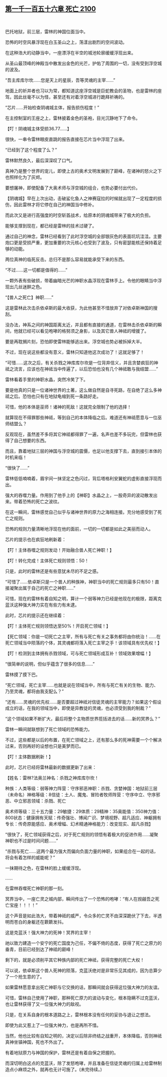 ## [第一千一百五十六章 死亡 2100](https://www.xxbiquge.com/11_11222/9063361.html)
﻿

  巴托地狱，前三层，雷林的神国位面当中。

  恐怖的时空风暴浮现在白玉圣山之上，荡漾出剧烈的空间波动。

  在这种浩大的动静当中，一座漂浮在半空的城池轮廓缓缓浮现出来。

  从圣山最顶峰的神殿当中散发出金色的光芒，护佑了周围的一切，没有受到浮空城的波及。

  “吾主库库尔坎……您是天上的星辰，吾等灵魂的主宰……”

  地面上的祈并者也习以为常，都知道这座浮空城是巨蛇教会的圣物，也是雷林的座驾，因此丝毫不以为怪，甚至还有对着浮空城进行跪拜祈祷的。

  “芯片……开始检查阴魂城主体，报告损伤程度！”

  在主控制室的王座之上，雷林披着金色的圣袍，目光沉静地下了命令。

  【叮！阴魂城主体受损36.77……】

  很快，一串令雷林眼皮直跳的报告直接在芯片当中浮现了出来。

  “已经到了这个程度了么？”

  雷林默然良久，最后深深叹了口气。

  真神乃是整个世界的宠儿，即使上古的奥术文明发展到了巅峰，在诸神的怒火之下也照样化为了灰烬。

  要想屠神，即使配备了大奥术师与浮空城的组合，也势必要付出代价。

  【阴魂城】早在上次出动，击破鲨化鱼人之神赛寇拉的时候就出现了一定程度的损伤，因此雷林才将它停在自己的神国当中修补。

  而此次又是进行高强度的时空斩首战术，给原本的阴魂城带来了极大的负担。

  能够支撑到现在，都已经是雷林的技术过硬了。

  通过自己的神念，雷林已经看到了此时浮空城的全部银灰色的表面坑坑洼洼。主要炮口更是受损严重，更加重要的次元核心也受到了波及，只有密瑟能核还保持着足够的动能。

  两位真神的临死反击。总归不是那么容易就能承受下来的东西。

  “不过……这一切都是值得的……”

  一颗外表有些破损，带着幽暗光芒的神职水晶浮现在雷林手上。令他的眼睛当中浮现出几丝迷醉之色。

  “【兽人之死亡】神职……”

  这是雷林此次击杀依卓斯的最大收获，为此他甚至不惜放弃了对依卓斯神国的搜刮。

  没办法，神系之间的神国距离太近，并且都有直接的通道，在雷林击杀依卓斯的瞬间，他就已经可以看见咆哮的格努须之身影，以及其它兽人神祗的增援了。

  要是再耽搁片刻，恐怕即使雷林能够逃出来。浮空城也势必被拆掉大半。

  不过，现在说这些都没有意义，雷林只知道他这次成功了！这就足够了！

  “可惜……这次之后，有关杀戮之神库库尔坎是一位背弃信义，并且贪婪疯狂的神祗之流言，应该也在神祗当中传遍了，以后恐怕也没有几个神祗敢与我结盟……”

  雷林看着手里的神职水晶，突然冷笑了下。

  要是他真的只是一位诸神世界的土著，这么做自然是自寻死路，在自绝了这么多神祗之后。恐怕也只有在地狱龟缩到死一条路好走。

  可惜，他的本体是巫师！诸神的死敌！这就完全限制了他的选择！

  就算现在不得罪那些神祗，等到自己的本体降临之后。难道还有神祗愿意与一位巫师结盟么？

  反观现在，虽然差不多将其它神祗都得罪了一遍，名声也差不多玩完，但雷林也获得了自己想要的东西。

  而且，靠着地狱三层的神国与浮空城的震慑，也足以他支撑下去，直到接引本体的时机来临！

  “很快了……”

  雷林低低喃喃着，眉宇间一抹坚定之色闪过，背后塔格利安翼蛇的虚影直接浮现而出。

  强大的吞噬力量。作用到了他手上的【神职】水晶之上，一股奇异的波动散发出来。带着恐怖的死亡之波纹。

  在这一瞬间，雷林感觉自己似乎与诸神世界的原力之海相连接。充分地感受到了死亡之规则。

  恐怖的规则力量清晰地浮现在他的面前，一切的一切都是如此之美丽而动人。

  芯片的提示也在疯狂地刷新着：

  【叮！主体吞噬之规则发动！开始融合兽人死亡神职！】

  【叮！转化完成！主体死亡规则领悟：50！

  只是，此时的雷林还是有些意犹未尽的不足之感。

  “可惜了……依卓斯只是一个兽人的种族神，神职当中的死亡规则最多只有50！直接凝聚出属于自己的死亡之神职……”

  可惜，现在的雷林有着自知之明，算计一个弱等神力已经是他现在的极限，距离克蓝沃这种强大神力实在有些力有未逮。

  此时，芯片的提示还在继续着：

  【叮！主体死亡规则领悟达至50%！开启死亡领域！】

  【死亡领域：你是一切死亡之主宰，所有与死亡有关之事务都将由你统治！……在死亡领域当中陨落的个体，其灵魂都将落入死亡主宰之手！该领域具有优先权！】

  【叮！检测到主体拥有杀戮领域，可与死亡领域形成互补！领域效果增幅！】

  “很简单的说明，但似乎蕴含了很多的信息……”

  雷林摸了摸下巴。

  “死亡领域，死亡主宰……也就是说在领域当中，所有与死亡有关的生物、能力、乃至灵魂，都将由我支配么？”

  “还有……灵魂的优先权……是否要超过神祗对信徒灵魂的主宰能力？如果这个假设成立的话，在我的领域当中，即使是异教徒的灵魂，也必须受到我的制裁？”

  “这个领域如果不断扩大，最后将整个主物质世界揽括进去的话……新的冥界么？”

  雷林一瞬间就联想到了死亡领域的恐怖能力。

  不过，这些都是以后的布置，在死亡领域之上，还有那么多的死神需要一个个解决过来，否则再好的设想也只是美梦而已。

  【叮！主体数据刷新！】

  此时，芯片已经将雷林最新的数据更新了出来：

  【姓名：雷林?法奥兰神名：杀戮之神库库尔坎！

  种族：人类等级：弱等神力阵营：守序邪恶神职：杀戮、贪婪神国：地狱前三层（未命名）神格等级：8信徒：土人、魔鬼、冒险者牧师阵营：守序中立、守序邪恶、中立邪恶领域：杀戮、死亡

  奥术师等级：三十五力量：29敏捷：29体质：29精神：35奥能值：350神力值：800状态：健康拥有天赋：传奇强壮、博闻广识、梦境视野、超凡适应、神躯拥有专长：传奇原能感应、奥术增幅、幻术精通神格能力：改变现实、超凡杀戮】

  “很快了，死亡领域获得之后，对于死亡规则的领悟有着极大的促进作用……凝聚神职也不过是时间问题……”

  “杀戮与死亡……这两个最为强大而偏向负面力量的神职，如果组合在一起的话，将会有着怎样的威能呢？”

  一抹期待之色，在雷林的脸上缓缓浮现。

  ……

  在雷林吞噬死亡神职的那一刻。

  冥界当中，一座亡灵之城内部，瞬间传出了一个恐怖的咆哮：“有人在觊觎吾之死亡宝座！！！！”

  这个声音是如此浩大，带着神祗的威严，令众多的亡灵不由深深跪伏了下去，半透明而苍白的身躯还在簌簌发抖。

  这是克蓝沃！强大神力的死神！冥界的主宰！

  祂以致力建造一个安宁的死亡国度为己任，不偏不倚的态度，获得了死亡之原力的垂青，目前已经到达了神祗的巅峰！

  剩下的，就是必须削平其它种族内部的死亡神祗，获得完整的死亡大权！

  可以说，依卓斯这个兽人死神的陨落，克蓝沃绝对是非常乐见其成的，因为总算少了一个抢生意的了。

  如果雷林愿意拿出死亡神职与它交换的话，那瞬间就会获得这位强大神力的友谊。

  可惜，雷林自己使用了神职，那种死亡原力的波动与变化，根本隐瞒不过克蓝沃，也让雷林获得了又一位强大神力的敌视。

  只是，在关系自身的根本道路之上，雷林根本没有任何的妥协与退让之想法。

  即使为此又惹上了一位强大神力，也是再所不惜。

  当然，他也比较有自知之明的，决定以后除非终结之战重开，本体降临，否则神祗真神坐镇神国，死也不外出了。

  有着地狱原力与神国的保护，雷林还是有着自保之把握的。

  而深切明白这点的克蓝沃，除了发怒咆哮，并且准备在信徒灵魂的归属上给雷林制造点小麻烦之外，就再也无计可施了。(未完待续。)
